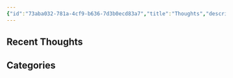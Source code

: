 ```yaml
---
{"id":"73aba032-781a-4cf9-b636-7d3b0ecd83a7","title":"Thoughts","description":"Thoughts Overview.","publish":true,"tags":["Thoughts"],"date_created":"Saturday, May 11th 2024, 10:10:36 pm","date_modified":"Monday, October 14th 2024, 9:28:52 pm","editing_lock":true,"live_preview":true,"cssclasses":["mado-heading","index-page","hide-date"],"PassFrontmatter":true}
---
```



## Recent Thoughts



## Categories


